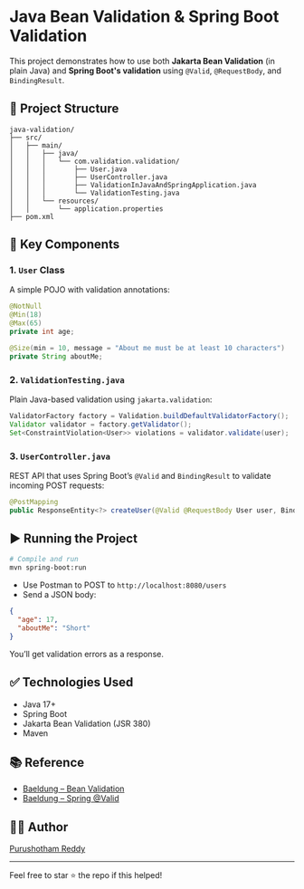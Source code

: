 
# Java Bean Validation & Spring Boot Validation

This project demonstrates how to use both **Jakarta Bean Validation** (in plain Java) and **Spring Boot's validation** using `@Valid`, `@RequestBody`, and `BindingResult`.

## 📂 Project Structure

```
java-validation/
├── src/
│   ├── main/
│   │   ├── java/
│   │   │   └── com.validation.validation/
│   │   │       ├── User.java
│   │   │       ├── UserController.java
│   │   │       ├── ValidationInJavaAndSpringApplication.java
│   │   │       └── ValidationTesting.java
│   │   └── resources/
│   │       └── application.properties
├── pom.xml
```

## 📌 Key Components

### 1. `User` Class
A simple POJO with validation annotations:
```java
@NotNull
@Min(18)
@Max(65)
private int age;

@Size(min = 10, message = "About me must be at least 10 characters")
private String aboutMe;
```

### 2. `ValidationTesting.java`
Plain Java-based validation using `jakarta.validation`:

```java
ValidatorFactory factory = Validation.buildDefaultValidatorFactory();
Validator validator = factory.getValidator();
Set<ConstraintViolation<User>> violations = validator.validate(user);
```

### 3. `UserController.java`
REST API that uses Spring Boot’s `@Valid` and `BindingResult` to validate incoming POST requests:

```java
@PostMapping
public ResponseEntity<?> createUser(@Valid @RequestBody User user, BindingResult result)
```

## ▶️ Running the Project

```bash
# Compile and run
mvn spring-boot:run
```

- Use Postman to POST to `http://localhost:8080/users`
- Send a JSON body:
```json
{
  "age": 17,
  "aboutMe": "Short"
}
```

You’ll get validation errors as a response.

## ✅ Technologies Used

- Java 17+
- Spring Boot
- Jakarta Bean Validation (JSR 380)
- Maven

## 📚 Reference

- [Baeldung – Bean Validation](https://www.baeldung.com/javax-validation)
- [Baeldung – Spring @Valid](https://www.baeldung.com/spring-mvc-custom-validator)

## 🧑‍💻 Author

[Purushotham Reddy](https://github.com/purushotham563)

---

Feel free to star ⭐ the repo if this helped!
